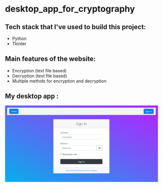 # desktop_app_for_cryptography

## Tech stack that I've used to build this project:
- Python 
- Tkinter 

## Main features of the website:
- Encryption (text file based)
- Decryption (text file based)
- Multiple methids for encryption and decryption 

## My desktop app :
![e01](https://github.com/nishan-paul-2022/cough-type-chronic-disease-prediction/blob/main/readme/b01.PNG)
